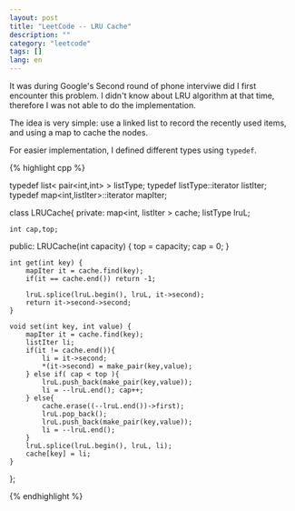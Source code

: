```yaml
---
layout: post
title: "LeetCode -- LRU Cache"
description: ""
category: "leetcode"
tags: []
lang: en
---
```


It was during Google's Second round of phone interviwe did I first encounter this problem. I didn't know about LRU algorithm at that time, therefore I was not able to do the implementation.

The idea is very simple: use a linked list to record the recently used items, and using a map to cache the nodes.

For easier implementation, I defined different types using `typedef`.

{% highlight cpp %}

typedef list< pair<int,int> > listType;
typedef listType::iterator listIter;
typedef map<int,listIter>::iterator mapIter;

class LRUCache{
private:
    map<int, listIter > cache;
    listType lruL;

    int cap,top;

public:
    LRUCache(int capacity) {
        top = capacity;
        cap = 0;
    }

    int get(int key) {
        mapIter it = cache.find(key);
        if(it == cache.end()) return -1;

        lruL.splice(lruL.begin(), lruL, it->second);
        return it->second->second;
    }

    void set(int key, int value) {
        mapIter it = cache.find(key);
        listIter li;
        if(it != cache.end()){
            li = it->second;
            *(it->second) = make_pair(key,value);
        } else if( cap < top ){
            lruL.push_back(make_pair(key,value));
            li = --lruL.end(); cap++;
        } else{
            cache.erase((--lruL.end())->first);
            lruL.pop_back();
            lruL.push_back(make_pair(key,value));
            li = --lruL.end();
        }
        lruL.splice(lruL.begin(), lruL, li);
        cache[key] = li;
    }
};

{% endhighlight %}
